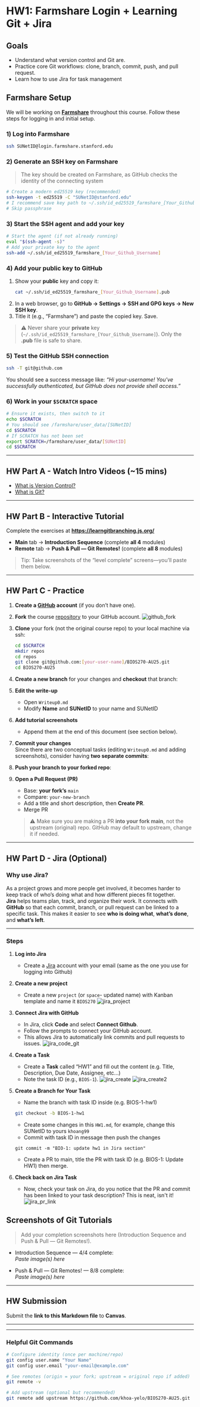 # HW1: Farmshare Login + Learning Git + Jira

## Goals
- Understand what version control and Git are.
- Practice core Git workflows: clone, branch, commit, push, and pull request.
- Learn how to use Jira for task management



## Farmshare Setup

We will be working on [**Farmshare**](https://docs.farmshare.stanford.edu/) throughout this course. Follow these steps for logging in and initial setup.

### 1) Log into Farmshare
```bash
ssh SUNetID@login.farmshare.stanford.edu
```

### 2) Generate an SSH key on Farmshare
> The key should be created on Farmshare, as GitHub checks the identity of the connecting system

```bash
# Create a modern ed25519 key (recommended)
ssh-keygen -t ed25519 -C "SUNetID@stanford.edu"
# I recommend save key path to ~/.ssh/id_ed25519_farmshare_[Your_Github_Username]
# Skip passphrase
```

### 3) Start the SSH agent and add your key
```bash
# Start the agent (if not already running)
eval "$(ssh-agent -s)"
# Add your private key to the agent
ssh-add ~/.ssh/id_ed25519_farmshare_[Your_Github_Username]
```

### 4) Add your public key to GitHub
1. Show your **public** key and copy it:
   ```bash
   cat ~/.ssh/id_ed25519_farmshare_[Your_Github_Username].pub
   ```
2. In a web browser, go to **GitHub → Settings → SSH and GPG keys → New SSH key**.  
3. Title it (e.g., “Farmshare”) and paste the copied key. Save.

> ⚠️ Never share your **private** key (`~/.ssh/id_ed25519_farmshare_[Your_Github_Username]`). Only the **.pub** file is safe to share.

### 5) Test the GitHub SSH connection
```bash
ssh -T git@github.com
```
You should see a success message like: *“Hi your-username! You've successfully authenticated, but GitHub does not provide shell access.”*

### 6) Work in your `$SCRATCH` space
```bash
# Ensure it exists, then switch to it
echo $SCRATCH
# You should see /farmshare/user_data/[SUNetID]
cd $SCRATCH
# If SCRATCH has not been set 
export SCRATCH=/farmshare/user_data/[SUNetID]
cd $SCRATCH
```

---

## HW Part A - Watch Intro Videos (~15 mins)
- [What is Version Control?](https://git-scm.com/video/what-is-version-control.html)
- [What is Git?](https://git-scm.com/video/what-is-git.html)

---

## HW Part B - Interactive Tutorial
Complete the exercises at **https://learngitbranching.js.org/**

- **Main** tab → **Introduction Sequence** (complete **all 4** modules)
- **Remote** tab → **Push & Pull — Git Remotes!** (complete **all 8** modules)

> Tip: Take screenshots of the “level complete” screens—you’ll paste them below.

---

## HW Part C - Practice

1. **Create a [GitHub](https://github.com/) account** (if you don’t have one).
2. **Fork** the course [repository](https://github.com/khoa-yelo/BIOS270-AU25) to your GitHub account.
![github_fork](./images/github_fork.png)
3. **Clone** your fork (not the original course repo) to your local machine via ssh:
   ```bash
   cd $SCRATCH
   mkdir repos
   cd repos
   git clone git@github.com:[your-user-name]/BIOS270-AU25.git
   cd BIOS270-AU25
   ```
4. **Create a new branch** for your changes and **checkout** that branch:

5. **Edit the write-up**  
   - Open `Writeup0.md`
   - Modify **Name** and **SUNetID** to your name and SUNetID

6. **Add tutorial screenshots**  
   - Append them at the end of this document (see section below).

7. **Commit your changes**  
   Since there are two conceptual tasks (editing `Writeup0.md` and adding screenshots), consider having **two separate commits**:

8. **Push your branch to your forked repo**:

9. **Open a Pull Request (PR)**  
   - Base: **your fork’s** `main`  
   - Compare: `your-new-branch`  
   - Add a title and short description, then **Create PR**.
   - Merge PR
    > ⚠️ Make sure you are making a PR **into your fork main**, not the upstream (original) repo. GitHub may default to upstream, change it if needed.

---

## HW Part D - Jira (Optional)

### Why use Jira?
As a project grows and more people get involved, it becomes harder to keep track of who’s doing what and how different pieces fit together.  
**Jira** helps teams plan, track, and organize their work. It connects with **GitHub** so that each commit, branch, or pull request can be linked to a specific task. This makes it easier to see **who is doing what**, **what’s done**, and **what’s left**.

---

### Steps

1. **Log into Jira**  
   - Create a [Jira](https://www.atlassian.com/software/jira) account with your email (same as the one you use for logging into Github)

2. **Create a new project**
   - Create a new `project` (or `space`- updated name) with Kanban template and name it `BIOS270`
   ![jira_project](./images/jira_project.png)

   
3. **Connect Jira with GitHub**  
   - In Jira, click **Code** and select **Connect Github**.  
   - Follow the prompts to connect your GitHub account.  
   - This allows Jira to automatically link commits and pull requests to issues.
   ![jira_code_git](./images/jira_code_git.png)

4. **Create a Task**  
   - Create a **Task** called “HW1” and fill out the content (e.g. Title, Description, Due Date, Assignee, etc...)
   - Note the task ID (e.g., `BIOS-1`).
   ![jira_create](./images/jira_create.png)
   ![jira_create2](./images/jira_create2.png)


5. **Create a Branch for Your Task**
   - Name the branch with task ID inside (e.g. BIOS-1-hw1)

   ```bash
   git checkout -b BIOS-1-hw1
   ```
   - Create some changes in this `HW1.md`, for example, change this SUNetID to yours `khoang99`
   - Commit with task ID in message then push the changes
   
   ```
   git commit -m "BIO-1: update hw1 in Jira section"
   ```
   - Create a PR to main, title the PR with task ID (e.g. BIOS-1: Update HW1) then merge.

6. **Check back on Jira Task**
   - Now, check your task on Jira, do you notice that the PR and commit has been linked to your task description? This is neat, isn't it!
   ![jira_pr_link](./images/jira_pr_link.png)


## Screenshots of Git Tutorials

> Add your completion screenshots here (Introduction Sequence and Push & Pull — Git Remotes!).

- Introduction Sequence — 4/4 complete:  
  _Paste image(s) here_

- Push & Pull — Git Remotes! — 8/8 complete:  
  _Paste image(s) here_

---

## HW Submission

Submit the **link to this Markdown file** to **Canvas**.

---

---


### Helpful Git Commands

```bash
# Configure identity (once per machine/repo)
git config user.name "Your Name"
git config user.email "your-email@example.com"

# See remotes (origin = your fork; upstream = original repo if added)
git remote -v

# Add upstream (optional but recommended)
git remote add upstream https://github.com/khoa-yelo/BIOS270-AU25.git
```